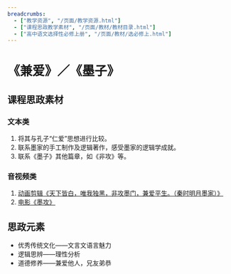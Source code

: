 ```yaml
---
breadcrumbs:
  - ["教学资源", "/页面/教学资源.html"]
  - ["课程思政教学素材", "/页面/教材/教材目录.html"]
  - ["高中语文选择性必修上册", "/页面/教材/选必修上.html"]
---
```


# 《兼爱》／《墨子》

## 课程思政素材

### 文本类

1. 将其与孔子“仁爱”思想进行比较。
2. 联系墨家的手工制作及逻辑著作，感受墨家的逻辑学成就。
3. 联系《墨子》其他篇章，如《非攻》等。

### 音视频类

1. [动画剪辑《天下皆白，唯我独黑，非攻墨门，兼爱平生。（秦时明月墨家）》](https://v.qq.com/x/page/c3352ey7l50.html)
2. [电影《墨攻》](https://www.iqiyi.com/v_19rrj5w9cc.html)

## 思政元素

- 优秀传统文化——文言文语言魅力
- 逻辑思辨——理性分析
- 道德修养——兼爱他人，兄友弟恭
